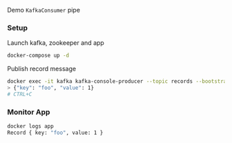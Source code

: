 Demo `KafkaConsumer` pipe
### Setup
Launch kafka, zookeeper and app
```sh
docker-compose up -d
```
Publish record message
```sh
docker exec -it kafka kafka-console-producer --topic records --bootstrap-server localhost:9092
> {"key": "foo", "value": 1}
# CTRL+C
```
### Monitor App
```sh
docker logs app
Record { key: "foo", value: 1 }
```